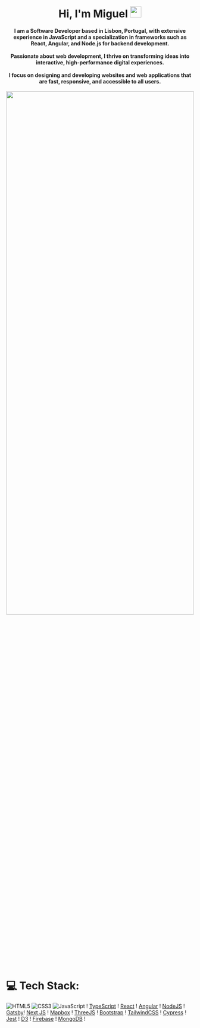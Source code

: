 <h1 align="center">Hi, I'm Miguel <img src="https://github.com/Miguel-S-T/profile_presentation/blob/main/assets/wave.gif" width="30px"></h1>
<h4 align="center">I am a Software Developer based in Lisbon, Portugal, with extensive experience in JavaScript and a specialization in frameworks such as React, Angular, and Node.js for backend development.</br></br> Passionate about web development, I thrive on transforming ideas into interactive, high-performance digital experiences. </br></br> I focus on designing and developing websites and web applications that are fast, responsive, and accessible to all users.</br></h4>

<div align="center"><img src="https://github.com/Miguel-S-T/profile_presentation/blob/main/assets/coding1.gif" width="100%" height="60%"></div>

<div height="40px"></div>

# 💻 Tech Stack:
![HTML5](https://img.shields.io/badge/html5-%23E34F26.svg?style=for-the-badge&logo=html5&logoColor=white) ![CSS3](https://img.shields.io/badge/css3-%231572B6.svg?style=for-the-badge&logo=css3&logoColor=white) ![JavaScript](https://img.shields.io/badge/javascript-%23323330.svg?style=for-the-badge&logo=javascript&logoColor=%23F7DF1E) ! [TypeScript](https://img.shields.io/badge/typescript-%23007ACC.svg?style=for-the-badge&logo=typescript&logoColor=white) ! [React](https://img.shields.io/badge/react-%2320232a.svg?style=for-the-badge&logo=react&logoColor=%2361DAFB) ! [Angular](https://img.shields.io/badge/Angular-white?logo=angular&logoColor=red) ! [NodeJS](https://img.shields.io/badge/node.js-6DA55F?style=for-the-badge&logo=node.js&logoColor=white) ! [Gatsby](https://img.shields.io/badge/Gatsby-white?logo=gatsby&logoColor=purple)! [Next JS](https://img.shields.io/badge/Next.js-white?logo=nextdotjs&logoColor=black) ! [Mapbox](https://img.shields.io/badge/Mapbox-white?logo=mapbox&logoColor=blue) ! [ThreeJS](https://img.shields.io/badge/ThreeJS-white?logo=threedotjs&logoColor=black) ! [Bootstrap](https://img.shields.io/badge/bootstrap-%238511FA.svg?style=for-the-badge&logo=bootstrap&logoColor=white) ! [TailwindCSS](https://img.shields.io/badge/tailwindcss-%2338B2AC.svg?style=for-the-badge&logo=tailwind-css&logoColor=white) ! [Cypress](https://img.shields.io/badge/Cypress-white?logo=cypress&logoColor=green) ! [Jest](https://img.shields.io/badge/Jest-white?logo=jest&logoColor=red) ! [D3](https://img.shields.io/badge/D3-white?logo=d3dotjs&logoColor=black) ! [Firebase](https://img.shields.io/badge/Firebase-white?logo=firebase&logoColor=yellow) ! [MongoDB](https://img.shields.io/badge/MongoDB-white?logo=mongodb&logoColor=green) !